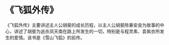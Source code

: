 # 《飞狐外传》
《飞狐外传》主要讲述主人公胡斐的成长历程，以主人公胡斐除暴安良为故事的中心，讲述了胡斐为追杀凤天南在路上所发生的一切，特别是与程灵素、袁紫衣所发生的爱情。该书是《雪山飞狐》的前传。
